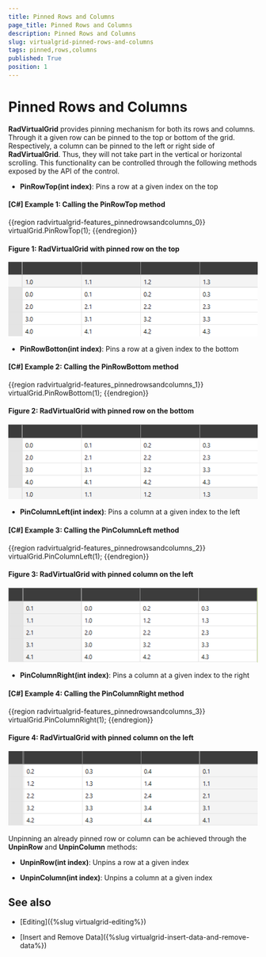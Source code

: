 ```yaml
---
title: Pinned Rows and Columns
page_title: Pinned Rows and Columns
description: Pinned Rows and Columns
slug: virtualgrid-pinned-rows-and-columns
tags: pinned,rows,columns
published: True
position: 1
---
```


# Pinned Rows and Columns

__RadVirtualGrid__ provides pinning mechanism for both its rows and columns. Through it a given row can be pinned to the top or bottom of the grid. Respectively, a column can be pinned to the left or right side of __RadVirtualGrid__. Thus, they will not take part in the vertical or horizontal scrolling. This functionality can be controlled through the following methods exposed by the API of the control.

* __PinRowTop(int index)__: Pins a row at a given index on the top

#### __[C#] Example 1: Calling the PinRowTop method__

{{region radvirtualgrid-features_pinnedrowsandcolumns_0}}
	virtualGrid.PinRowTop(1);
{{endregion}}

#### __Figure 1: RadVirtualGrid with pinned row on the top__

![](images/RadVirtualGrid_Features_PinnedRowsColumns_01.png)

* __PinRowBotton(int index)__: Pins a row at a given index to the bottom

#### __[C#] Example 2: Calling the PinRowBottom method__

{{region radvirtualgrid-features_pinnedrowsandcolumns_1}}
	virtualGrid.PinRowBottom(1);
{{endregion}}

#### __Figure 2: RadVirtualGrid with pinned row on the bottom__

![](images/RadVirtualGrid_Features_PinnedRowsColumns_02.png)

* __PinColumnLeft(int index)__: Pins a column at a given index to the left

#### __[C#] Example 3: Calling the PinColumnLeft method__

{{region radvirtualgrid-features_pinnedrowsandcolumns_2}}
	virtualGrid.PinColumnLeft(1);
{{endregion}}

#### __Figure 3: RadVirtualGrid with pinned column on the left__

![](images/RadVirtualGrid_Features_PinnedRowsColumns_03.png)

* __PinColumnRight(int index)__: Pins a column at a given index to the right

#### __[C#] Example 4: Calling the PinColumnRight method__

{{region radvirtualgrid-features_pinnedrowsandcolumns_3}}
	virtualGrid.PinColumnRight(1);
{{endregion}}

#### __Figure 4: RadVirtualGrid with pinned column on the left__

![](images/RadVirtualGrid_Features_PinnedRowsColumns_04.png)

Unpinning an already pinned row or column can be achieved through the __UnpinRow__ and __UnpinColumn__ methods:

* __UnpinRow(int index)__: Unpins a row at a given index

* __UnpinColumn(int index)__: Unpins a column at a given index

## See also

* [Editing]({%slug virtualgrid-editing%})

* [Insert and Remove Data]({%slug virtualgrid-insert-data-and-remove-data%})